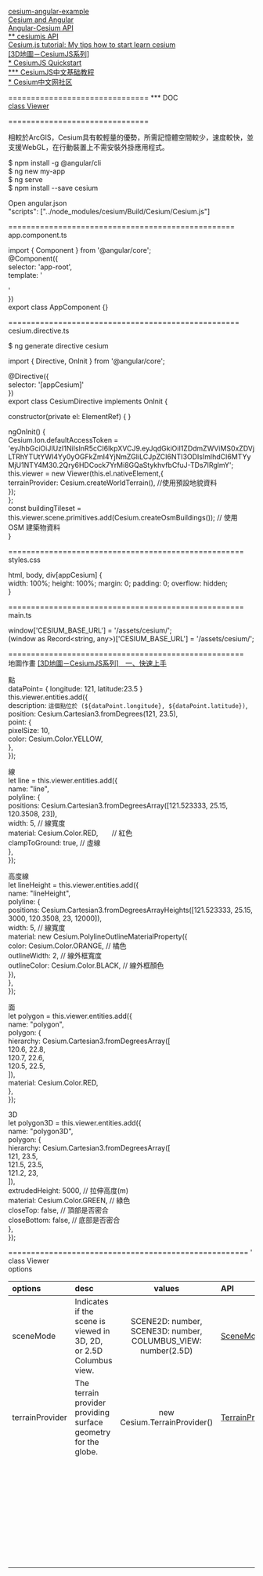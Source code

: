

[cesium-angular-example](https://github.com/Developer-Plexscape/cesium-angular-example)  
[Cesium and Angular](https://cesium.com/blog/2018/03/12/cesium-and-angular/)  
[Angular-Cesium API](https://articodeltd.github.io/angular-cesium/)  
[** cesiumjs API](https://cesium.com/learn/cesiumjs/ref-doc/)  
[Cesium.js tutorial: My tips how to start learn cesium](https://www.youtube.com/watch?v=TQxTBNFrDvQ&list=PLzxF7WV4IZssEyDEhK5KtA1Pn7X-pmUuf&index=1)  
[[3D地圖－CesiumJS系列]](https://ithelp.ithome.com.tw/users/20130604/ironman/3749)    
[* CesiumJS Quickstart](https://cesium.com/learn/cesiumjs-learn/cesiumjs-quickstart/)  
[*** CesiumJS中文基础教程](https://github.com/hujiulin/CesiumJS-tutorial)  
[* Cesium中文网社区](http://cesiumcn.org/)  

===============================
*** DOC  
[class Viewer](https://cesium.com/learn/cesiumjs/ref-doc/Viewer.html)  


===============================

相較於ArcGIS，Cesium具有較輕量的優勢，所需記憶體空間較少，速度較快，並支援WebGL，在行動裝置上不需安裝外掛應用程式。    

$ npm install -g @angular/cli  
$ ng new my-app  
$ ng serve  
$ npm install --save cesium  

Open angular.json  
"scripts": ["../node_modules/cesium/Build/Cesium/Cesium.js"]  

==================================================  
app.component.ts  

import { Component } from '@angular/core';  
@Component({  
  selector: 'app-root',  
  template: '<div appCesium></div>'  
})  
export class AppComponent {}  

===================================================  
cesium.directive.ts  

$ ng generate directive cesium  

import { Directive, OnInit } from '@angular/core';  

@Directive({  
 selector: '[appCesium]'  
})  
export class CesiumDirective implements OnInit {  

 constructor(private el: ElementRef) { }  

 ngOnInit() {  
 Cesium.Ion.defaultAccessToken = 'eyJhbGciOiJIUzI1NiIsInR5cCI6IkpXVCJ9.eyJqdGkiOiI1ZDdmZWViMS0xZDVjLTRhYTUtYWI4Yy0yOGFkZmI4YjNmZGIiLCJpZCI6NTI3ODIsImlhdCI6MTYyMjU1NTY4M30.2Qry6HDCock7YrMi8GQaStykhvfbCfuJ-TDs7IRglmY';  
   this.viewer = new Viewer(this.el.nativeElement,{  
   terrainProvider: Cesium.createWorldTerrain(),  //使用預設地貌資料  
   });  
 };  
 const buildingTileset = this.viewer.scene.primitives.add(Cesium.createOsmBuildings());  // 使用 OSM 建築物資料  
}  

====================================================  
styles.css  

html, body, div[appCesium] {  
  width: 100%; height: 100%; margin: 0; padding: 0; overflow: hidden;  
}  

====================================================  
main.ts  

window['CESIUM_BASE_URL'] = '/assets/cesium/';    
(window as Record<string, any>)['CESIUM_BASE_URL'] = '/assets/cesium/';   


====================================================  
地圖作畫
[[3D地圖－CesiumJS系列]　一、快速上手](https://ithelp.ithome.com.tw/articles/10252460)  

點  
  dataPoint= { longitude: 121, latitude:23.5 }     
    this.viewer.entities.add({  
    description: `這個點位於 (${dataPoint.longitude}, ${dataPoint.latitude})`,  
      position: Cesium.Cartesian3.fromDegrees(121, 23.5),  
      point: {  
        pixelSize: 10,  
        color: Cesium.Color.YELLOW,  
      },  
    });  

線  
let line = this.viewer.entities.add({  
      name: "line",  
      polyline: {  
        positions: Cesium.Cartesian3.fromDegreesArray([121.523333, 25.15, 120.3508, 23]),  
        width: 5,  // 線寬度  
        material: Cesium.Color.RED,　　// 紅色  
        clampToGround: true,  // 虛線  
      },  
    });  

高度線  
    let lineHeight = this.viewer.entities.add({  
      name: "lineHeight",  
      polyline: {  
        positions: Cesium.Cartesian3.fromDegreesArrayHeights([121.523333, 25.15, 3000, 120.3508, 23, 12000]),  
        width: 5,  // 線寬度  
        material: new Cesium.PolylineOutlineMaterialProperty({  
          color: Cesium.Color.ORANGE,  // 橘色  
          outlineWidth: 2,  // 線外框寬度  
          outlineColor: Cesium.Color.BLACK,  // 線外框顏色  
        }),  
      },  
    });  

面  
    let polygon = this.viewer.entities.add({  
      name: "polygon",  
      polygon: {  
        hierarchy: Cesium.Cartesian3.fromDegreesArray([  
          120.6, 22.8,  
          120.7, 22.6,  
          120.5, 22.5,  
        ]),  
        material: Cesium.Color.RED,  
      },  
    });  

3D  
    let polygon3D = this.viewer.entities.add({  
      name: "polygon3D",  
      polygon: {  
        hierarchy: Cesium.Cartesian3.fromDegreesArray([  
          121, 23.5,  
          121.5, 23.5,  
          121.2, 23,  
        ]),  
        extrudedHeight: 5000,  // 拉伸高度(m)  
        material: Cesium.Color.GREEN,  // 綠色  
        closeTop: false,  // 頂部是否密合  
        closeBottom: false,  // 底部是否密合  
      },  
    });  

=====================================================   '
class Viewer  
options  

| options | desc | values | API |  
| :---- | :---- | :----: | :--- |  
| sceneMode  | Indicates if the scene is viewed in 3D, 2D, or 2.5D Columbus view. | SCENE2D: number, SCENE3D: number, COLUMBUS_VIEW: number(2.5D) | [SceneMode](https://cesium.com/learn/cesiumjs/ref-doc/global.html#SceneMode)  |  
| terrainProvider | The terrain provider providing surface geometry for the globe. | new Cesium.TerrainProvider() | [TerrainProvider](https://cesium.com/learn/cesiumjs/ref-doc/TerrainProvider.html) |  
|  |  |  |  |  
|  |  |  |  |  
|  |  |  |  |  
|  |  |  |  |  
|  |  |  |  |  
|  |  |  |  |  
|  |  |  |  |  
|  |  |  |  |  
|  |  |  |  |  
|  |  |  |  |  
|  |  |  |  |  
|  |  |  |  |  
|  |  |  |  |  
|  |  |  |  |  
|  |  |  |  |  
|  |  |  |  |  
|  |  |  |  |  
|  |  |  |  |  
|  |  |  |  |  
|  |  |  |  |  
|  |  |  |  |  
|  |  |  |  |  
|  |  |  |  |  
|  |  |  |  |  
|  |  |  |  |  
|  |  |  |  |  
|  |  |  |  |  
|  |  |  |  |  
|  |  |  |  |  
|  |  |  |  |  
|  |  |  |  |  
|  |  |  |  |  
|  |  |  |  |  
|  |  |  |  |  
|  |  |  |  |  
|  |  |  |  |  
|  |  |  |  |  

